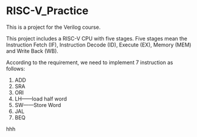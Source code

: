 # RISC-V_Practice

This is a project for the Verilog course.

This project includes a RISC-V CPU with five stages. Five stages mean the Instruction Fetch (IF), Instruction Decode (ID), 
Execute (EX), Memory (MEM) and Write Back (WB).

According to the requirement, we need to implement 7 instruction as follows:

1. ADD
2. SRA
3. ORI
4. LH——load half word
5. SW——Store Word
6. JAL
7. BEQ

hhh
